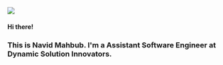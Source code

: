 ![](https://github.com/halfrost/halfrost/blob/master/icons/header_.png)

#### Hi there!
### This is Navid Mahbub. I'm a Assistant Software Engineer at Dynamic Solution Innovators.
<!--
**NavidMahbub/NavidMahbub** is a ✨ _special_ ✨ repository because its `README.md` (this file) appears on your GitHub profile.

Here are some ideas to get you started:

- 🔭 I’m currently working on ...
- 🌱 I’m currently learning ...
- 👯 I’m looking to collaborate on ...
- 🤔 I’m looking for help with ...
- 💬 Ask me about ...
- 📫 How to reach me: ...
- 😄 Pronouns: ...
- ⚡ Fun fact: ...
-->
